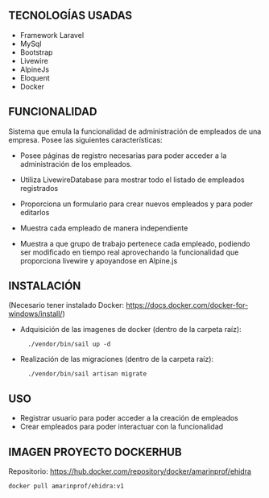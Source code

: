 ## TECNOLOGÍAS USADAS

- Framework Laravel
- MySql
- Bootstrap
- Livewire
- AlpineJs
- Eloquent
- Docker


## FUNCIONALIDAD

Sistema que emula la funcionalidad de administración de empleados de una empresa. Posee las siguientes características:

- Posee páginas de registro necesarias para poder acceder a la administración de los empleados.

- Utiliza LivewireDatabase para mostrar todo el listado de empleados registrados

- Proporciona un formulario para crear nuevos empleados y para poder editarlos

- Muestra cada empleado de manera independiente

- Muestra a que grupo de trabajo pertenece cada empleado, podiendo ser modificado en tiempo real aprovechando la funcionalidad que proporciona livewire y apoyandose en Alpine.js



## INSTALACIÓN

(Necesario tener instalado Docker: https://docs.docker.com/docker-for-windows/install/)

- Adquisición de las imagenes de docker (dentro de la carpeta raíz):

        ./vendor/bin/sail up -d
    

- Realización de las migraciones  (dentro de la carpeta raíz):
    
        ./vendor/bin/sail artisan migrate
  
  
## USO

- Registrar usuario para poder acceder a la creación de empleados
- Crear empleados para poder interactuar con la funcionalidad


##  IMAGEN PROYECTO DOCKERHUB

Repositorio: https://hub.docker.com/repository/docker/amarinprof/ehidra

    docker pull amarinprof/ehidra:v1
